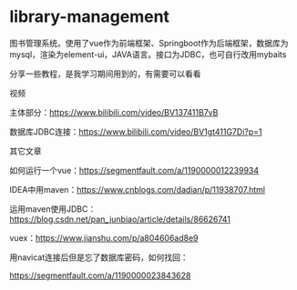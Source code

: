 # library-management
图书管理系统。使用了vue作为前端框架、Springboot作为后端框架，数据库为mysql，渲染为element-ui，JAVA语言。接口为JDBC，也可自行改用mybaits

分享一些教程，是我学习期间用到的，有需要可以看看

视频

主体部分：https://www.bilibili.com/video/BV137411B7vB

数据库JDBC连接：https://www.bilibili.com/video/BV1gt411G7Di?p=1

其它文章

如何运行一个vue：https://segmentfault.com/a/1190000012239934

IDEA中用maven：https://www.cnblogs.com/dadian/p/11938707.html

运用maven使用JDBC：https://blog.csdn.net/pan_junbiao/article/details/86626741

vuex：https://www.jianshu.com/p/a804606ad8e9

用navicat连接后但是忘了数据库密码，如何找回：

https://segmentfault.com/a/1190000023843628

